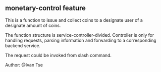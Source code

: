 ## monetary-control feature

This is a function to issue and collect coins to a designate user of a designate amount of coins.

The function structure is service-controller-divided. Controller is only for handling requests, parsing information and forwarding to a corresponding backend service.

The request could be invoked from slash command. 

Author: @Ivan Tse